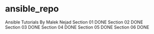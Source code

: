 # ansible_repo #
Ansible Tutorials By Malek Nejad
Section 01 DONE
Section 02 DONE 
Section 03 DONE
Section 04 DONE
Section 05 DONE
Section 06 DONE
